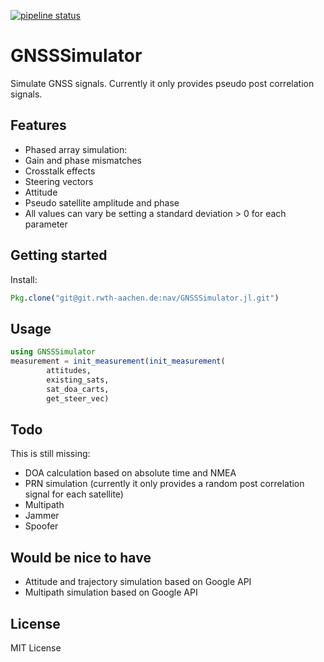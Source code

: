 [![pipeline status](https://git.rwth-aachen.de/nav/GNSSSimulator.jl/badges/master/pipeline.svg)](https://git.rwth-aachen.de/nav/GNSSSimulator.jl/commits/master)
# GNSSSimulator
Simulate GNSS signals. Currently it only provides pseudo post correlation signals.

## Features

 * Phased array simulation:
  * Gain and phase mismatches
  * Crosstalk effects
  * Steering vectors
  * Attitude
 * Pseudo satellite amplitude and phase
 * All values can vary be setting a standard deviation > 0 for each parameter

## Getting started

Install:
```julia
Pkg.clone("git@git.rwth-aachen.de:nav/GNSSSimulator.jl.git")
```

## Usage

```julia
using GNSSSimulator
measurement = init_measurement(init_measurement(
        attitudes,
        existing_sats,
        sat_doa_carts,
        get_steer_vec)
```

## Todo

This is still missing:

* DOA calculation based on absolute time and NMEA
* PRN simulation (currently it only provides a random post correlation signal for each satellite)
* Multipath
* Jammer
* Spoofer

## Would be nice to have

* Attitude and trajectory simulation based on Google API
* Multipath simulation based on Google API

## License

MIT License
